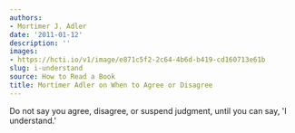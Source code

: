 ```yaml
---
authors:
- Mortimer J. Adler
date: '2011-01-12'
description: ''
images:
- https://hcti.io/v1/image/e871c5f2-2c64-4b6d-b419-cd160713e61b
slug: i-understand
source: How to Read a Book
title: Mortimer Adler on When to Agree or Disagree
---
```


Do not say you agree, disagree, or suspend judgment, until you can say, 'I understand.'
